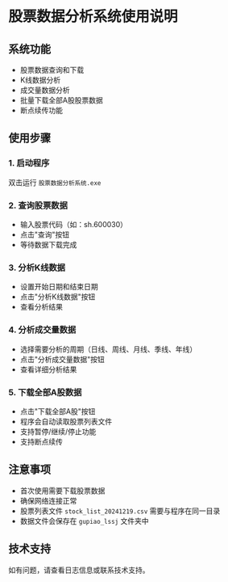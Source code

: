 # 股票数据分析系统使用说明

## 系统功能
- 股票数据查询和下载
- K线数据分析
- 成交量数据分析
- 批量下载全部A股股票数据
- 断点续传功能

## 使用步骤

### 1. 启动程序
双击运行 `股票数据分析系统.exe`

### 2. 查询股票数据
- 输入股票代码（如：sh.600030）
- 点击"查询"按钮
- 等待数据下载完成

### 3. 分析K线数据
- 设置开始日期和结束日期
- 点击"分析K线数据"按钮
- 查看分析结果

### 4. 分析成交量数据
- 选择需要分析的周期（日线、周线、月线、季线、年线）
- 点击"分析成交量数据"按钮
- 查看详细分析结果

### 5. 下载全部A股数据
- 点击"下载全部A股"按钮
- 程序会自动读取股票列表文件
- 支持暂停/继续/停止功能
- 支持断点续传

## 注意事项
- 首次使用需要下载股票数据
- 确保网络连接正常
- 股票列表文件 `stock_list_20241219.csv` 需要与程序在同一目录
- 数据文件会保存在 `gupiao_lssj` 文件夹中

## 技术支持
如有问题，请查看日志信息或联系技术支持。
